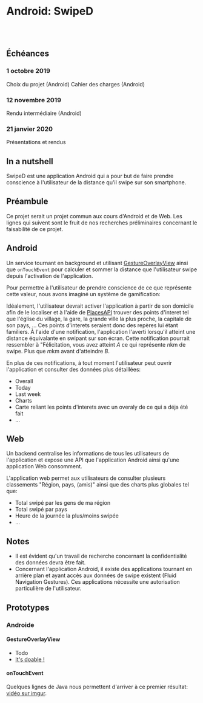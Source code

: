# Android: SwipeD

<Team :members="['Nathan', 'Sol', 'David']"/>

<br>
<br>

<h2>Échéances</h2>

### 1 octobre 2019
<Check state="true">Choix du projet (Android)</Check>
<Check state="true">Cahier des charges (Android)</Check>

### 12 novembre 2019
<Check state="false">Rendu intermédiaire (Android)</Check>

### 21 janvier 2020
<Check state="false">Présentations et rendus</Check>


## In a nutshell
SwipeD est une application Android qui a pour but de faire prendre conscience à l'utilisateur de la distance qu'il swipe sur son smartphone.

## Préambule
Ce projet serait un projet commun aux cours d'Android et de Web. Les lignes qui suivent sont le fruit de nos recherches préliminaires concernant le faisabilité de ce projet.

## Android
Un service tournant en background et utilisant [GestureOverlayView](https://www.techotopia.com/index.php/Implementing_Android_Custom_Gesture_Recognition_with_Android_Studio#The_GestureOverlayView_Class) ainsi que `onTouchEvent` pour calculer et sommer la distance que l'utilisateur swipe depuis l'activation de l'application. 

Pour permettre à l'utilisateur de prendre conscience de ce que représente cette valeur, nous avons imaginé un système de gamification:

Idéalement, l'utilisateur devrait activer l'application à partir de son domicile afin de le localiser et à l'aide de [PlacesAPI](https://developers.google.com/places/web-service/intro) trouver des points d'interet tel que l'église du village, la gare, la grande ville la plus proche, la capitale de son pays, ... Ces points d'interets seraient donc des repères lui étant familiers. À l'aide d'une notification, l'application l'averti lorsqu'il atteint une distance équivalante en swipant sur son écran. Cette notification pourrait ressembler à "Félicitation, vous avez atteint $A$ ce qui représente $n$km de swipe. Plus que $m$km avant d'atteindre $B$.

En plus de ces notifications, à tout moment l'utilisateur peut ouvrir l'application et consulter des données plus détaillées:
* Overall
* Today
* Last week
* Charts
* Carte reliant les points d'interets avec un overaly de ce qui a déja été fait
* ...

## Web
Un backend centralise les informations de tous les utilisateurs de l'application et expose une API que l'application Android ainsi qu'une application Web consomment.

L'application web permet aux utilisateurs de consulter plusieurs classements "Région, pays, (amis)" ainsi que des charts plus globales tel que:
* Total swipé par les gens de ma région
* Total swipé par pays
* Heure de la journée la plus/moins swipée
* ...

## Notes
* Il est évident qu'un travail de recherche concernant la confidentialité des données devra être fait. 
* Concernant l'application Android, il existe des applications tournant en arrière plan et ayant accès aux données de swipe existent (Fluid Navigation Gestures). Ces applications nécessite une autorisation particulière de l'utilisateur.

## Prototypes

### Androide

#### GestureOverlayView

* <st c="r">Todo</st>
* [It's doable !](https://www.techotopia.com/index.php/Implementing_Android_Custom_Gesture_Recognition_with_Android_Studio)


#### onTouchEvent

Quelques lignes de Java nous permettent d'arriver à ce premier résultat: [vidéo sur imgur](https://imgur.com/lDA0Hpo).




<Posts header="Documents"/>
 